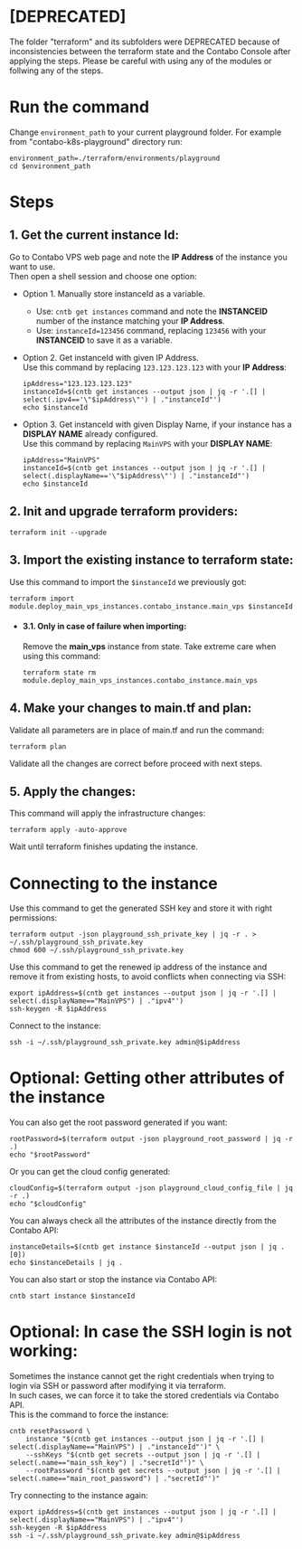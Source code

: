 # [DEPRECATED]
The folder "terraform" and its subfolders were DEPRECATED because of inconsistencies between the terraform state and the Contabo Console after applying the steps. 
Please be careful with using any of the modules or follwing any of the steps.

# Run the command

Change ```environment_path``` to your current playground folder.
For example from "contabo-k8s-playground" directory run:
```
environment_path=./terraform/environments/playground
cd $environment_path
```

# Steps

## 1. Get the current **instance Id**:
Go to Contabo VPS web page and note the **IP Address** of the instance you want to use.  
Then open a shell session and choose one option: 
* Option 1\. Manually store instanceId as a variable.  
    * Use: ```cntb get instances``` command and note the **INSTANCEID** number of the instance matching your **IP Address**.  
    * Use: ```instanceId=123456``` command, replacing ```123456``` with your **INSTANCEID** to save it as a variable.  
* Option 2\. Get instanceId with given IP Address.  
    Use this command by replacing ```123.123.123.123``` with your **IP Address**:  
    
    ```
    ipAddress="123.123.123.123"
    instanceId=$(cntb get instances --output json | jq -r '.[] | select(.ipv4=='\"$ipAddress\"') | ."instanceId"')
    echo $instanceId
    ```   
* Option 3\. Get instanceId with given Display Name, if your instance has a **DISPLAY NAME** already configured.   
    Use this command by replacing ```MainVPS``` with your **DISPLAY NAME**:  

    ```
    ipAddress="MainVPS"
    instanceId=$(cntb get instances --output json | jq -r '.[] | select(.displayName=='\"$ipAddress\"') | ."instanceId"')
    echo $instanceId
    ```  
## 2. Init and upgrade terraform providers:
```
terraform init --upgrade
```  
## 3. Import the existing instance to terraform state:
Use this command to import the ```$instanceId``` we previously got:
```
terraform import module.deploy_main_vps_instances.contabo_instance.main_vps $instanceId
```  
* #### 3.1. **Only in case of failure when importing**:  
    Remove the **main_vps** instance from state. Take extreme care when using this command:  
    ```
    terraform state rm module.deploy_main_vps_instances.contabo_instance.main_vps
    ```  

## 4. Make your changes to main.tf and plan:
Validate all parameters are in place of main.tf and run the command:
```
terraform plan
```
Validate all the changes are correct before proceed with next steps.

## 5. Apply the changes:
This command will apply the infrastructure changes:
```
terraform apply -auto-approve
```
Wait until terraform finishes updating the instance.

# Connecting to the instance

Use this command to get the generated SSH key and store it with right permissions:
```
terraform output -json playground_ssh_private_key | jq -r . > ~/.ssh/playground_ssh_private.key
chmod 600 ~/.ssh/playground_ssh_private.key
```

Use this command to get the renewed ip address of the instance and remove it from existing hosts, to avoid conflicts when connecting via SSH:
```
export ipAddress=$(cntb get instances --output json | jq -r '.[] | select(.displayName=="MainVPS") | ."ipv4"')
ssh-keygen -R $ipAddress
```

Connect to the instance:
```
ssh -i ~/.ssh/playground_ssh_private.key admin@$ipAddress
```
# Optional: Getting other attributes of the instance
You can also get the root password generated if you want:
```
rootPassword=$(terraform output -json playground_root_password | jq -r .)
echo "$rootPassword"
```
Or you can get the cloud config generated:
```
cloudConfig=$(terraform output -json playground_cloud_config_file | jq -r .)
echo "$cloudConfig"
```
You can always check all the attributes of the instance directly from the Contabo API:
```
instanceDetails=$(cntb get instance $instanceId --output json | jq .[0])
echo $instanceDetails | jq .
```

You can also start or stop the instance via Contabo API:
```
cntb start instance $instanceId
```

# Optional: In case the SSH login is not working:
Sometimes the instance cannot get the right credentials when trying to login via SSH or password after modifying it via terraform.  
In such cases, we can force it to take the stored credentials via Contabo API.  
This is the command to force the instance:
```
cntb resetPassword \
    instance "$(cntb get instances --output json | jq -r '.[] | select(.displayName=="MainVPS") | ."instanceId"')" \
    --sshKeys "$(cntb get secrets --output json | jq -r '.[] | select(.name=="main_ssh_key") | ."secretId"')" \
    --rootPassword "$(cntb get secrets --output json | jq -r '.[] | select(.name=="main_root_password") | ."secretId"')"
```

Try connecting to the instance again:
```
export ipAddress=$(cntb get instances --output json | jq -r '.[] | select(.displayName=="MainVPS") | ."ipv4"')
ssh-keygen -R $ipAddress
ssh -i ~/.ssh/playground_ssh_private.key admin@$ipAddress
```




